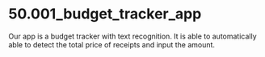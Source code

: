 # 50.001_budget_tracker_app
Our app is a budget tracker with text recognition. It is able to automatically able to detect the total price of receipts and input the amount.
